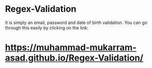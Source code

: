 # Regex-Validation
It is simply an email, password and date of birth validation. You can go through this easily by clicking on the link:
# https://muhammad-mukarram-asad.github.io/Regex-Validation/
